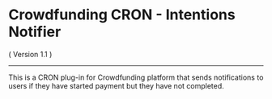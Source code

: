 Crowdfunding CRON - Intentions Notifier
==========================
( Version 1.1 )
- - -

This is a CRON plug-in for Crowdfunding platform that sends notifications to users if they have started payment but they have not completed.
